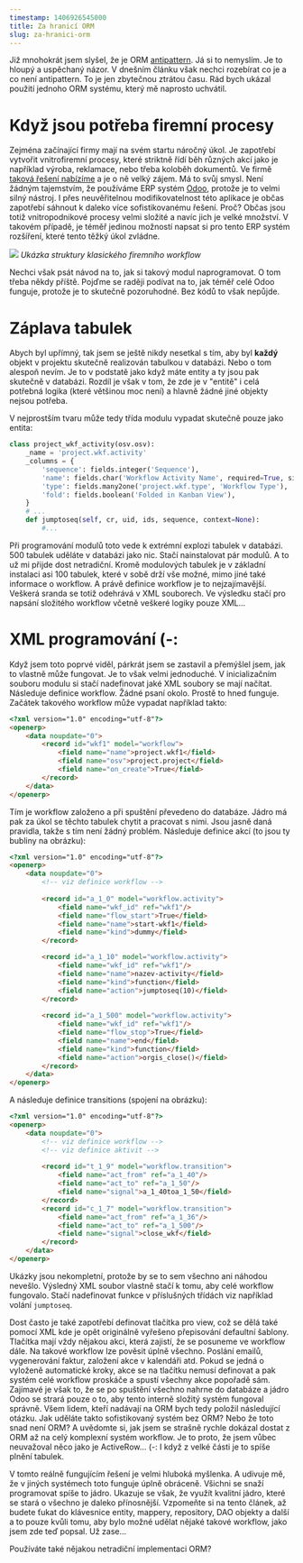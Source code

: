 ```yaml
---
timestamp: 1406926545000
title: Za hranicí ORM
slug: za-hranici-orm
---
```

Již mnohokrát jsem slyšel, že je ORM [antipattern](http://www.zdrojak.cz/clanky/orm-je-antipattern/). Já si to nemyslím. Je to hloupý a uspěchaný názor. V dnešním článku však nechci rozebírat co je a co není antipattern. To je jen zbytečnou ztrátou času. Rád bych ukázal použití jednoho ORM systému, který mě naprosto uchvátil.

# Když jsou potřeba firemní procesy

Zejména začínající firmy mají na svém startu náročný úkol. Je zapotřebí vytvořit vnitrofiremní procesy, které striktně řídí běh různých akcí jako je například výroba, reklamace, nebo třeba koloběh dokumentů. Ve firmě [taková řešení nabízíme](http://www.orgis.cz/sluzby/in-house) a je o ně velký zájem. Má to svůj smysl. Není žádným tajemstvím, že používáme ERP systém [Odoo](https://www.odoo.com/), protože je to velmi silný nástroj. I přes neuvěřitelnou modifikovatelnost této aplikace je občas zapotřebí sáhnout k daleko více sofistikovanému řešení. Proč? Občas jsou totiž vnitropodnikové procesy velmi složité a navíc jich je velké množství. V takovém případě, je téměř jedinou možností napsat si pro tento ERP systém rozšíření, které tento těžký úkol zvládne.

![](https://zlmlcz-media.s3-eu-west-1.amazonaws.com/393212dc-381f-4b3a-a06c-fb5d33d6dc29/workflow.png) *Ukázka struktury klasického firemního workflow*

Nechci však psát návod na to, jak si takový modul naprogramovat. O tom třeba někdy příště. Pojďme se raději podívat na to, jak téměř celé Odoo funguje, protože je to skutečně pozoruhodné. Bez kódů to však nepůjde.

# Záplava tabulek

Abych byl upřímný, tak jsem se ještě nikdy nesetkal s tím, aby byl **každý** objekt v projektu skutečně realizován tabulkou v databázi. Nebo o tom alespoň nevím. Je to v podstatě jako když máte entity a ty jsou pak skutečně v databázi. Rozdíl je však v tom, že zde je v "entitě" i celá potřebná logika (které většinou moc není) a hlavně žádné jiné objekty nejsou potřeba.

V nejprostším tvaru může tedy třída modulu vypadat skutečně pouze jako entita:

```python
class project_wkf_activity(osv.osv):
    _name = 'project.wkf.activity'
    _columns = {
        'sequence': fields.integer('Sequence'),
        'name': fields.char('Workflow Activity Name', required=True, size=64, translate=True),
        'type': fields.many2one('project.wkf.type', 'Workflow Type'),
        'fold': fields.boolean('Folded in Kanban View'),
    }
    # ...
    def jumptoseq(self, cr, uid, ids, sequence, context=None):
    	#...
```

Při programování modulů toto vede k extrémní explozi tabulek v databázi. 500 tabulek uděláte v databázi jako nic. Stačí nainstalovat pár modulů. A to už mi přijde dost netradiční. Kromě modulových tabulek je v základní instalaci asi 100 tabulek, které v sobě drží vše možné, mimo jiné také informace o workflow. A právě definice workflow je to nejzajímavější. Veškerá sranda se totiž odehrává v XML souborech. Ve výsledku stačí pro napsání složitého workflow včetně veškeré logiky pouze XML...

# XML programování (-:

Když jsem toto poprvé viděl, párkrát jsem se zastavil a přemýšlel jsem, jak to vlastně může fungovat. Je to však velmi jednoduché. V inicializačním souboru modulu si stačí nadefinovat jaké XML soubory se mají načítat. Následuje definice workflow. Žádné psaní okolo. Prostě to hned funguje. Začátek takového workflow může vypadat například takto:

```html
<?xml version="1.0" encoding="utf-8"?>
<openerp>
    <data noupdate="0">
    	<record id="wkf1" model="workflow">
            <field name="name">project.wkf1</field>
            <field name="osv">project.project</field>
            <field name="on_create">True</field>
        </record>
	</data>
</openerp>
```

Tím je workflow založeno a při spuštění převedeno do databáze. Jádro má pak za úkol se těchto tabulek chytit a pracovat s nimi. Jsou jasně daná pravidla, takže s tím není žádný problém. Následuje definice akcí (to jsou ty bubliny na obrázku):

```html
<?xml version="1.0" encoding="utf-8"?>
<openerp>
    <data noupdate="0">
    	<!-- viz definice workflow -->
        
        <record id="a_1_0" model="workflow.activity">
            <field name="wkf_id" ref="wkf1"/>
            <field name="flow_start">True</field>
            <field name="name">start-wkf1</field>
            <field name="kind">dummy</field>
        </record>

        <record id="a_1_10" model="workflow.activity">
            <field name="wkf_id" ref="wkf1"/>
            <field name="name">nazev-activity</field>
            <field name="kind">function</field>
            <field name="action">jumptoseq(10)</field>
        </record>
        
        <record id="a_1_500" model="workflow.activity">
            <field name="wkf_id" ref="wkf1"/>
            <field name="flow_stop">True</field>
            <field name="name">end</field>
            <field name="kind">function</field>
            <field name="action">orgis_close()</field>
        </record>
	</data>
</openerp>
```

A následuje definice transitions (spojení na obrázku):

```html
<?xml version="1.0" encoding="utf-8"?>
<openerp>
    <data noupdate="0">
    	<!-- viz definice workflow -->
        <!-- viz definice aktivit -->
        
        <record id="t_1_9" model="workflow.transition">
            <field name="act_from" ref="a_1_40"/>
            <field name="act_to" ref="a_1_50"/>
            <field name="signal">a_1_40toa_1_50</field>
        </record>
        <record id="c_1_7" model="workflow.transition">
            <field name="act_from" ref="a_1_36"/>
            <field name="act_to" ref="a_1_500"/>
            <field name="signal">close_wkf</field>
        </record>
	</data>
</openerp>
```

Ukázky jsou nekompletní, protože by se to sem všechno ani náhodou nevešlo. Výsledný XML soubor vlastně stačí k tomu, aby celé workflow fungovalo. Stačí nadefinovat funkce v příslušných třídách viz například volání `jumptoseq`.

Dost často je také zapotřebí definovat tlačítka pro view, což se dělá také pomocí XML kde je opět originálně vyřešeno přepisování defaultní šablony. Tlačítka mají vždy nějakou akci, která zajistí, že se posuneme ve workflow dále. Na takové workflow lze pověsit úplně všechno. Poslání emailů, vygenerování faktur, založení akce v kalendáři atd. Pokud se jedná o vyloženě automatické kroky, akce se na tlačítku nemusí definovat a pak systém celé workflow proskáče a spustí všechny akce popořadě sám. Zajímavé je však to, že se po spuštění všechno nahrne do databáze a jádro Odoo se strará pouze o to, aby tento interně složitý systém fungoval správně. Všem lidem, kteří nadávají na ORM bych tedy položil následující otázku. Jak uděláte takto sofistikovaný systém bez ORM? Nebo že toto snad není ORM? A uvědomte si, jak jsem se strašně rychle dokázal dostat z ORM až na celý komplexní systém workflow. Je to proto, že jsem vůbec neuvažoval něco jako je ActiveRow... (-: I když z velké části je to spíše plnění tabulek.

V tomto reálně fungujícím řešení je velmi hluboká myšlenka. A udivuje mě, že v jiných systémech toto funguje úplně obráceně. Všichni se snaží programovat spíše to jádro. Ukazuje se však, že využít kvalitní jádro, které se stará o všechno je daleko přínosnější. Vzpomeňte si na tento článek, až budete ťukat do klávesnice entity, mappery, repository, DAO objekty a další a to pouze kvůli tomu, aby bylo možné udělat nějaké takové workflow, jako jsem zde teď popsal. Už zase...

Používáte také nějakou netradiční implementaci ORM?